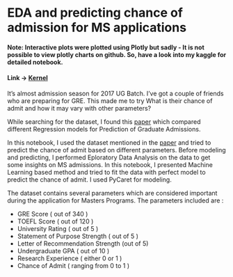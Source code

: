 # EDA and predicting chance of admission for MS applications

#### Note: Interactive plots were plotted using Plotly but sadly - It is not possible to view plotly charts on github. So, have a look into my kaggle for detailed notebook. 

#### Link -> [Kernel](https://www.kaggle.com/saiyan6174/eda-predicting-chance-of-ms-admission)

It’s almost admission season for 2017 UG Batch. I’ve got a couple of friends who are preparing for GRE. This made me to try What is their chance of admit and how it may vary with other parameters?

While searching for the dataset, I found this [paper](https://ieeexplore.ieee.org/document/8862140) which compared different Regression models for Prediction of Graduate Admissions.

In this notebook, I used the dataset mentioned in the [paper](https://ieeexplore.ieee.org/document/8862140) and tried to predict the chance of admit based on different parameters. Before modeling and predicting, I performed Eploratory Data Analysis on the data to get some insights on MS admissions. In this notebook, I presented Machine Learning based method and tried to fit the data with perfect model to predict the chance of admit. I used PyCaret for modeling.

The dataset contains several parameters which are considered important during the application for Masters Programs. The parameters included are :

- GRE Score ( out of 340 )
- TOEFL Score ( out of 120 )
- University Rating ( out of 5 )
- Statement of Purpose Strength ( out of 5 )
- Letter of Recommendation Strength (out of 5)
- Undergraduate GPA ( out of 10 )
- Research Experience ( either 0 or 1 )
- Chance of Admit ( ranging from 0 to 1 )
